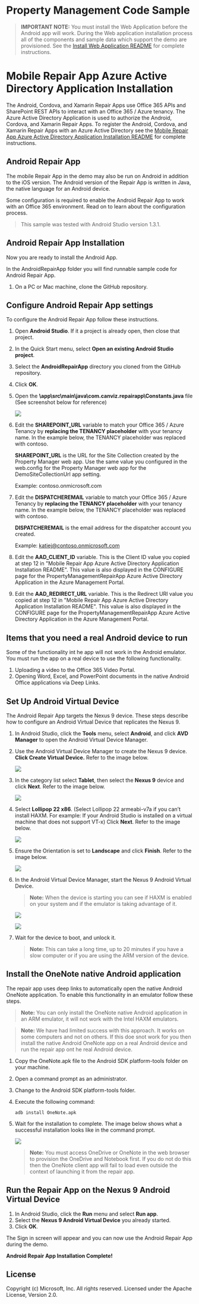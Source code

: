 ﻿# Property Management Code Sample

> **IMPORTANT NOTE:** You must install the Web Application before the Android app will work.  During the Web application installation process all of the components and sample data which support the demo are provisioned.  See the [Install Web Application README](https://github.com/OfficeDev/Property-Inspection-Code-Sample/blob/master/PropertyManagerMyApp/README.md) for complete instructions.

Mobile Repair App Azure Active Directory Application Installation
=================================================================

The Android, Cordova, and Xamarin Repair Apps use Office 365 APIs and SharePoint REST APIs to interact with an Office 365 / Azure tenancy.  The Azure Active Directory Application is used to authorize the Android, Cordova, and Xamarin Repair Apps.  To register the Android, Cordova, and Xamarin Repair Apps with an Azure Active Directory see the [Mobile Repair App Azure Active Directory Application Installation README](https://github.com/OfficeDev/Property-Inspection-Code-Sample/blob/master/README-RepairAppAAD.md) for complete instructions.

Android Repair App
------------------

The mobile Repair App in the demo may also be run on Android in addition to the iOS version. The Android version of the Repair App is written in Java, the native language for an Android device.  

Some configuration is required to enable the Android Repair App to work with an Office 365 environment.  Read on to learn about the configuration process.

> This sample was tested with  Android Studio version 1.3.1.

Android Repair App Installation
-------------------------------

Now you are ready to install the Android App.  

In the AndroidRepairApp folder you will find runnable sample code for Android Repair App.

1. On a PC or Mac machine, clone the GitHub repository.  

Configure Android Repair App settings
-------------------------------------

To configure the Android Repair App follow these instructions.

1. Open **Android Studio**.  If it a project is already open, then close that project.
2. In the Quick Start menu, select **Open an existing Android Studio project**.
3. Select the **AndroidRepairApp** directory you cloned from the GitHub repository.
4. Click **OK**.
5. Open the **\app\src\main\java\com.canviz.repairapp\Constants.java** file (See screenshot below for reference)

	![](https://raw.githubusercontent.com/OfficeDev/Property-Inspection-Code-Sample/master/Documents/android%20constants%20file.png)

6. Edit the **SHAREPOINT_URL** variable to match your Office 365 / Azure Tenancy by **replacing the TENANCY placeholder** with your tenancy name.  In the example below, the TENANCY placeholder was replaced with contoso.

	**SHAREPOINT_URL** is the URL for the Site Collection created by the Property Manager web app.  Use the same value you configured in the web.config for the Property Manager web app for the DemoSiteCollectionUrl app setting.

    Example: contoso.onmicrosoft.com

7. Edit the **DISPATCHEREMAIL** variable to match your Office 365 / Azure Tenancy by **replacing the TENANCY placeholder** with your tenancy name.  In the example below, the TENANCY placeholder was replaced with contoso.

	**DISPATCHEREMAIL** is the email address for the dispatcher account you created.

    Example: katiej@contoso.onmicrosoft.com

8. Edit the **AAD_CLIENT_ID** variable.  This is the Client ID value you copied at step 12 in "Mobile Repair App Azure Active Directory Application Installation README".  This value is also displayed in the CONFIGURE page for the PropertyManagementRepairApp Azure Active Directory Application in the Azure Management Portal.

9. Edit the **AAD_REDIRECT_URL** variable.  This is the Redirect URI value you copied at step 12 in "Mobile Repair App Azure Active Directory Application Installation README".  This value is also displayed in the CONFIGURE page for the PropertyManagementRepairApp Azure Active Directory Application in the Azure Management Portal.

Items that you need a real Android device to run
------------------------------------------------

Some of the functionality int he app will not work in the Android emulator.  You must run the app on a real device to use the following functionality.

1. Uploading a video to the Office 365 Video Portal.
2. Opening Word, Excel, and PowerPoint documents in the native Android Office applications via Deep Links. 

Set Up Android Virtual Device
-----------------------------

The Android Repair App targets the Nexus 9 device.  These steps describe how to configure an Android Virtual Device that replicates the Nexus 9.

1. In Android Studio, click the **Tools** menu, select **Android**, and click **AVD Manager** to open the Android Virtual Device Manager.
2. Use the Android Virtual Device Manager to create the Nexus 9 device.  **Click Create Virtual Device.**  Refer to the image below.

	![](https://raw.githubusercontent.com/OfficeDev/Property-Inspection-Code-Sample/master/Documents/Create%20AVD.png)

3. In the category list select **Tablet**, then select the **Nexus 9** device and click **Next**.  Refer to the image below.

	![](https://raw.githubusercontent.com/OfficeDev/Property-Inspection-Code-Sample/master/Documents/AVD%20Tablet%20Nexus%209.png)

4. Select **Lollipop 22 x86**. (Select Lollipop 22 armeabi-v7a if you can’t install HAXM.  For example: If your Android Studio is installed on a virtual machine that does not support VT-x)  Click **Next**.  Refer to the image below.

	![](https://raw.githubusercontent.com/OfficeDev/Property-Inspection-Code-Sample/master/Documents/AVD%20System%20Image%20Lollipop.png)

5. Ensure the Orientation is set to **Landscape** and click **Finish**.  Refer to the image below.

	![](https://raw.githubusercontent.com/OfficeDev/Property-Inspection-Code-Sample/master/Documents/AVD%20Nexus%209%20Advanced%20Settings.png)

6. In the Android Virtual Device Manager, start the Nexus 9 Android Virtual Device.

	> **Note:** When the device is starting you can see if HAXM is enabled on your system and if the emulator is taking advantage of it.

	![](https://raw.githubusercontent.com/OfficeDev/Property-Inspection-Code-Sample/master/Documents/Select%20Nexus%209%20AVD%20-%202.png)

	![](https://raw.githubusercontent.com/OfficeDev/Property-Inspection-Code-Sample/master/Documents/Starting%20Nexus%209%20AVD.png)

7. Wait for the device to boot, and unlock it.  

	> **Note:** This can take a long time, up to 20 minutes if you have a slow computer or if you are using the ARM version of the device.

Install the OneNote native Android application
----------------------------------------------

The repair app uses deep links to automatically open the native Android OneNote application.  To enable this functionality in an emulator follow these steps.

> **Note:** You can only install the OneNote native Android application in an ARM emulator, it will not work with the Intel HAXM emulators.

> **Note:** We have had limited success with this approach.  It works on some computers and not on others.  If this doe snot work for you then install the native Android OneNote app on a real Android device and run the repair app ont he real Android device.

1. Copy the OneNote.apk file to the Android SDK platform-tools folder on your machine.
2. Open a command prompt as an administrator.
3. Change to the Android SDK platform-tools folder.
4. Execute the following command:

	`adb install OneNote.apk
	`
5. Wait for the installation to complete. The image below shows what a successful installation looks like in the command prompt.

	![](https://raw.githubusercontent.com/OfficeDev/Property-Inspection-Code-Sample/master/Documents/Install%20OneNote%20In%20Android%20Emulator.png)

	> **Note:** You must access OneDrive or OneNote in the web browser to provision the OneDrive and Notebook first.  If you do not do this then the OneNote client app will fail to load even outside the context of launching it from the repair app.
 
Run the Repair App on the Nexus 9 Android Virtual Device
--------------------------------------------------------

1. In Android Studio, click the **Run** menu and select **Run app**.
2. Select the **Nexus 9 Android Virtual Device** you already started.
3. Click **OK**.

The Sign in screen will appear and you can now use the Android Repair App during the demo.

**Android Repair App Installation Complete!**

## License
Copyright (c) Microsoft, Inc. All rights reserved. Licensed under the Apache License, Version 2.0.



